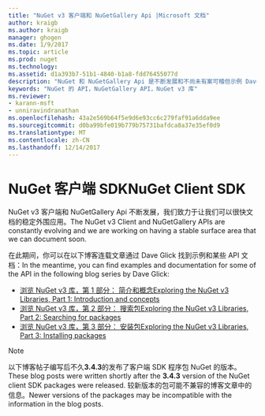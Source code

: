 ```yaml
---
title: "NuGet v3 客户端和 NuGetGallery Api |Microsoft 文档"
author: kraigb
ms.author: kraigb
manager: ghogen
ms.date: 1/9/2017
ms.topic: article
ms.prod: nuget
ms.technology: 
ms.assetid: d1a393b7-51b1-4840-b1a8-fdd76455077d
description: "NuGet 和 NuGetGallery Api 是不断发展和不尚未有案可稽但示例 Dave Glick 博客上可用。"
keywords: "NuGet 的 API，NuGetGallery API，NuGet v3 库"
ms.reviewer:
- karann-msft
- unniravindranathan
ms.openlocfilehash: 43a2e569b64f5e9d6e93cc6c279faf91a6dda9ee
ms.sourcegitcommit: d0ba99bfe019b779b75731bafdca8a37e35ef0d9
ms.translationtype: MT
ms.contentlocale: zh-CN
ms.lasthandoff: 12/14/2017
---
```

# <a name="nuget-client-sdk"></a><span data-ttu-id="bc13a-104">NuGet 客户端 SDK</span><span class="sxs-lookup"><span data-stu-id="bc13a-104">NuGet Client SDK</span></span>

<span data-ttu-id="bc13a-105">NuGet v3 客户端和 NuGetGallery Api 不断发展，我们致力于让我们可以很快文档的稳定外围应用。</span><span class="sxs-lookup"><span data-stu-id="bc13a-105">The NuGet v3 Client and NuGetGallery APIs are constantly evolving and we are working on having a stable surface area that we can document soon.</span></span>

<span data-ttu-id="bc13a-106">在此期间，你可以在以下博客连载文章通过 Dave Glick 找到示例和某些 API 文档：</span><span class="sxs-lookup"><span data-stu-id="bc13a-106">In the meantime, you can find examples and documentation for some of the API in the following blog series by Dave Glick:</span></span>

- [<span data-ttu-id="bc13a-107">浏览 NuGet v3 库，第 1 部分： 简介和概念</span><span class="sxs-lookup"><span data-stu-id="bc13a-107">Exploring the NuGet v3 Libraries, Part 1: Introduction and concepts</span></span>](http://daveaglick.com/posts/exploring-the-nuget-v3-libraries-part-1)
- [<span data-ttu-id="bc13a-108">浏览 NuGet v3 库，第 2 部分： 搜索包</span><span class="sxs-lookup"><span data-stu-id="bc13a-108">Exploring the NuGet v3 Libraries, Part 2: Searching for packages</span></span>](http://daveaglick.com/posts/exploring-the-nuget-v3-libraries-part-2)
- [<span data-ttu-id="bc13a-109">浏览 NuGet v3 库，第 3 部分： 安装包</span><span class="sxs-lookup"><span data-stu-id="bc13a-109">Exploring the NuGet v3 Libraries, Part 3: Installing packages</span></span>](http://daveaglick.com/posts/exploring-the-nuget-v3-libraries-part-3)

> [!Note]
> <span data-ttu-id="bc13a-110">以下博客帖子编写后不久**3.4.3**的发布了客户端 SDK 程序包 NuGet 的版本。</span><span class="sxs-lookup"><span data-stu-id="bc13a-110">These blog posts were written shortly after the **3.4.3** version of the NuGet client SDK packages were released.</span></span>
> <span data-ttu-id="bc13a-111">较新版本的包可能不兼容的博客文章中的信息。</span><span class="sxs-lookup"><span data-stu-id="bc13a-111">Newer versions of the packages may be incompatible with the information in the blog posts.</span></span>
